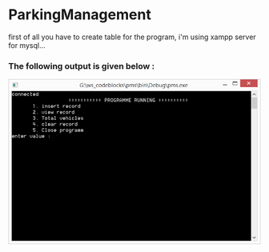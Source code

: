 # ParkingManagement
first of all you have to create table for the program,
i'm using xampp server for mysql...

### The following output is given below :

![img](img.png)

